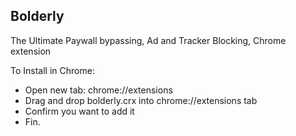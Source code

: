 <h2>Bolderly</h2>
<p>The Ultimate Paywall bypassing, Ad and Tracker Blocking, Chrome extension</p>

<p>To Install in Chrome:</p>

<ul>
<li>Open new tab: chrome://extensions</li>
<li>Drag and drop bolderly.crx into chrome://extensions tab</li>
<li>Confirm you want to add it</li>
<li>Fin.</li>
</ul>